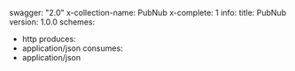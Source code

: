 swagger: "2.0"
x-collection-name: PubNub
x-complete: 1
info:
  title: PubNub
  version: 1.0.0
schemes:
- http
produces:
- application/json
consumes:
- application/json